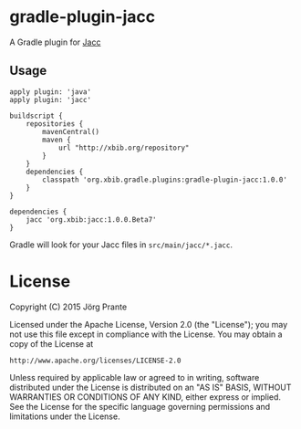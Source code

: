 # gradle-plugin-jacc

A Gradle plugin for [Jacc](http://web.cecs.pdx.edu/~mpj/jacc/)

## Usage

    apply plugin: 'java'
    apply plugin: 'jacc'

    buildscript {
        repositories {
            mavenCentral()
            maven {
                url "http://xbib.org/repository"
            }
        }
        dependencies {
            classpath 'org.xbib.gradle.plugins:gradle-plugin-jacc:1.0.0'
        }
    }

    dependencies {
        jacc 'org.xbib:jacc:1.0.0.Beta7'
    }

Gradle will look for your Jacc files in `src/main/jacc/*.jacc`.

# License

Copyright (C) 2015 Jörg Prante

Licensed under the Apache License, Version 2.0 (the "License");
you may not use this file except in compliance with the License.
You may obtain a copy of the License at

    http://www.apache.org/licenses/LICENSE-2.0

Unless required by applicable law or agreed to in writing, software
distributed under the License is distributed on an "AS IS" BASIS,
WITHOUT WARRANTIES OR CONDITIONS OF ANY KIND, either express or implied.
See the License for the specific language governing permissions and
limitations under the License.

